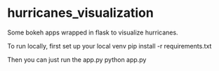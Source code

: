 # hurricanes_visualization
Some bokeh apps wrapped in flask to visualize hurricanes.

To run locally, first set up your local venv
  pip install -r requirements.txt
  
Then you can just run the app.py
  python app.py
